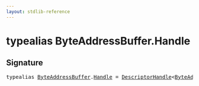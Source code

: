 ```yaml
---
layout: stdlib-reference
---
```


# typealias ByteAddressBuffer\.Handle

## Signature

<pre>
<span class='code_keyword'>typealias</span> <a href="index.html" class="code_type">ByteAddressBuffer</a>.<a href="handle-0.html" class="code_type">Handle</a> = <a href="../descriptorhandle-0a/index.html" class="code_type">DescriptorHandle</a>&lt;<a href="index.html" class="code_type">ByteAddressBuffer</a>&gt;;
</pre>

